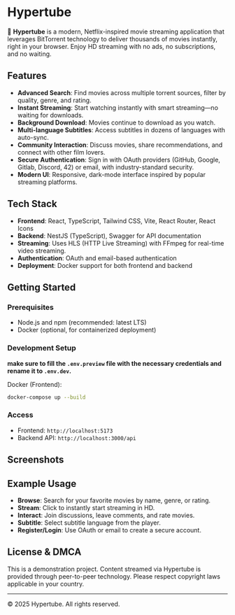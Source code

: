 # Hypertube

🍿 **Hypertube** is a modern, Netflix-inspired movie streaming application that leverages BitTorrent technology to deliver thousands of movies instantly, right in your browser. Enjoy HD streaming with no ads, no subscriptions, and no waiting.

## Features

- **Advanced Search**: Find movies across multiple torrent sources, filter by quality, genre, and rating.
- **Instant Streaming**: Start watching instantly with smart streaming—no waiting for downloads.
- **Background Download**: Movies continue to download as you watch.
- **Multi-language Subtitles**: Access subtitles in dozens of languages with auto-sync.
- **Community Interaction**: Discuss movies, share recommendations, and connect with other film lovers.
- **Secure Authentication**: Sign in with OAuth providers (GitHub, Google, Gitlab, Discord, 42) or email, with industry-standard security.
- **Modern UI**: Responsive, dark-mode interface inspired by popular streaming platforms.

## Tech Stack

- **Frontend**: React, TypeScript, Tailwind CSS, Vite, React Router, React Icons
- **Backend**: NestJS (TypeScript), Swagger for API documentation
- **Streaming**: Uses HLS (HTTP Live Streaming) with FFmpeg for real-time video streaming.
- **Authentication**: OAuth and email-based authentication
- **Deployment**: Docker support for both frontend and backend

## Getting Started

### Prerequisites

- Node.js and npm (recommended: latest LTS)
- Docker (optional, for containerized deployment)

### Development Setup

**make sure to fill the `.env.preview` file with the necessary credentials and rename it to `.env.dev`.**

Docker (Frontend):

```bash
docker-compose up --build
```

### Access

- Frontend: `http://localhost:5173`
- Backend API: `http://localhost:3000/api`

## Screenshots

<!-- Add screenshots or GIFs here to showcase the UI and streaming experience -->

## Example Usage

- **Browse**: Search for your favorite movies by name, genre, or rating.
- **Stream**: Click to instantly start streaming in HD.
- **Interact**: Join discussions, leave comments, and rate movies.
- **Subtitle**: Select subtitle language from the player.
- **Register/Login**: Use OAuth or email to create a secure account.

## License & DMCA

This is a demonstration project. Content streamed via Hypertube is provided through peer-to-peer technology. Please respect copyright laws applicable in your country.

---

© 2025 Hypertube. All rights reserved.
